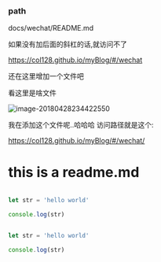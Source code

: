 
### path 

docs/wechat/README.md





如果没有加后面的斜杠的话,就访问不了

https://col128.github.io/myBlog/#/wechat



还在这里增加一个文件吧



看这里是啥文件



![image-20180428234422550](https://ws2.sinaimg.cn/large/006tNc79ly1fqssvv8mhzj316s0o8jus.jpg)



我在添加这个文件呢..哈哈哈
访问路径就是这个:

https://col128.github.io/myBlog/#/wechat/




# this is a readme.md
``` javascript

let str = 'hello world'

console.log(str)

```

``` javascript

let str = 'hello world'

console.log(str)

```
